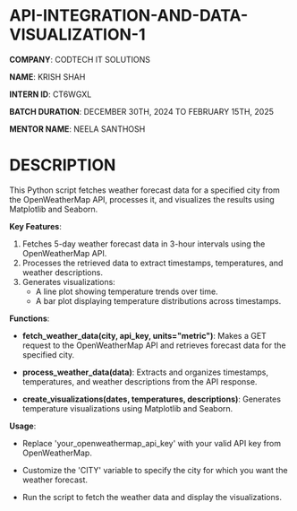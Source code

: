 # API-INTEGRATION-AND-DATA-VISUALIZATION-1

**COMPANY**: CODTECH IT SOLUTIONS

**NAME**: KRISH SHAH

**INTERN ID**: CT6WGXL

**BATCH DURATION**: DECEMBER 30TH, 2024 TO FEBRUARY 15TH, 2025

**MENTOR NAME**: NEELA SANTHOSH

# DESCRIPTION
This Python script fetches weather forecast data for a specified city from the OpenWeatherMap API, processes it, and visualizes the results using Matplotlib and Seaborn.

**Key Features**:
1) Fetches 5-day weather forecast data in 3-hour intervals using the OpenWeatherMap API.
2) Processes the retrieved data to extract timestamps, temperatures, and weather descriptions.
3) Generates visualizations:
   - A line plot showing temperature trends over time.
   - A bar plot displaying temperature distributions across timestamps.

**Functions**:
+ **fetch_weather_data(city, api_key, units="metric")**: Makes a GET request to the OpenWeatherMap API and retrieves forecast data for the specified city.
- **process_weather_data(data)**: Extracts and organizes timestamps, temperatures, and weather descriptions from the API response.
* **create_visualizations(dates, temperatures, descriptions)**: Generates temperature visualizations using Matplotlib and Seaborn.

 **Usage**:
+ Replace 'your_openweathermap_api_key' with your valid API key from OpenWeatherMap.
- Customize the 'CITY' variable to specify the city for which you want the weather forecast.
* Run the script to fetch the weather data and display the visualizations.
